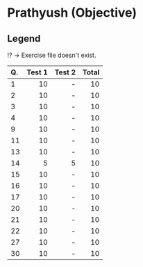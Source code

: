 Prathyush (Objective)
=====================
Legend
------
:interrobang: -> Exercise file doesn't exist.

|Q.   |Test 1|Test 2|Total |
|:----|-----:|-----:|-----:|
|1    |10    |-     |10    |
|2    |10    |-     |10    |
|3    |10    |-     |10    |
|4    |10    |-     |10    |
|9    |10    |-     |10    |
|11   |10    |-     |10    |
|13   |10    |-     |10    |
|14   |5     |5     |10    |
|15   |10    |-     |10    |
|16   |10    |-     |10    |
|17   |10    |-     |10    |
|20   |10    |-     |10    |
|21   |10    |-     |10    |
|22   |10    |-     |10    |
|27   |10    |-     |10    |
|30   |10    |-     |10    |